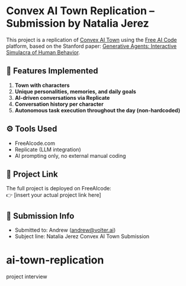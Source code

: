 # Convex AI Town Replication – Submission by Natalia Jerez

This project is a replication of [Convex AI Town](https://www.convex.dev/ai-town) using the [Free AI Code](https://www.freeaicode.com) platform, based on the Stanford paper: [Generative Agents: Interactive Simulacra of Human Behavior](https://arxiv.org/pdf/2304.03442v1).

## 🧠 Features Implemented

1. **Town with characters**
2. **Unique personalities, memories, and daily goals**
3. **AI-driven conversations via Replicate**
4. **Conversation history per character**
5. **Autonomous task execution throughout the day (non-hardcoded)**

## ⚙️ Tools Used

- FreeAIcode.com
- Replicate (LLM integration)
- AI prompting only, no external manual coding

## 🔗 Project Link

The full project is deployed on FreeAIcode:  
👉 [insert your actual project link here]

## 📩 Submission Info

- Submitted to: Andrew (andrew@volter.ai)
- Subject line: Natalia Jerez Convex AI Town Submission
# ai-town-replication
project interview
